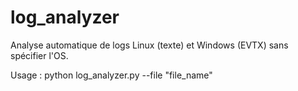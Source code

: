 ﻿# log_analyzer

Analyse automatique de logs Linux (texte) et Windows (EVTX) sans spécifier l'OS.

Usage : python log_analyzer.py --file "file_name"
